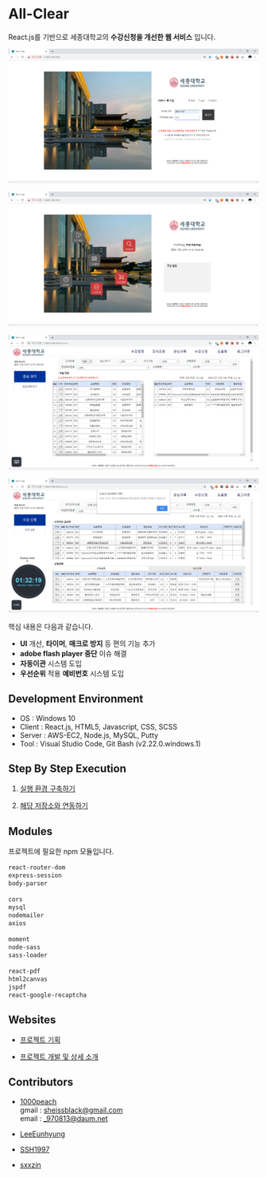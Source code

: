 # All-Clear

React.js를 기반으로 세종대학교의 **수강신청을 개선한 웹 서비스** 입니다.

![login1](https://github.com/1000peach/All-Clear/blob/master/src/img/login1.png)

![login2](https://github.com/1000peach/All-Clear/blob/master/src/img/login2.png)

![cart](https://github.com/1000peach/All-Clear/blob/master/src/img/cart.png)

![apply](https://github.com/1000peach/All-Clear/blob/master/src/img/apply.png)

핵심 내용은 다음과 같습니다. 

* **UI** 개선, **타이머**, **매크로 방지** 등 편의 기능 추가
* **adobe flash player 중단** 이슈 해결
* **자동이관** 시스템 도입
* **우선순위** 적용 **예비번호** 시스템 도입

## Development Environment

* OS : Windows 10
* Client : React.js, HTML5, Javascript, CSS, SCSS
* Server : AWS-EC2, Node.js, MySQL, Putty
* Tool : Visual Studio Code, Git Bash (v2.22.0.windows.1)

## Step By Step Execution

1. [실행 환경 구축하기]()

2. [해당 저장소와 연동하기]()

## Modules

프로젝트에 필요한 npm 모듈입니다.

```
react-router-dom
express-session
body-parser

cors
mysql
nodemailer
axios

moment
node-sass
sass-loader

react-pdf
html2canvas
jspdf
react-google-recaptcha
```

## Websites

* [프로젝트 기획]()

* [프로젝트 개발 및 상세 소개]()

## Contributors

* [1000peach](https://github.com/1000peach)<br>
gmail : sheissblack@gmail.com<br>
email : _970813@daum.net

* [LeeEunhyung](https://github.com/LeeEunhyung)<br>

* [SSH1997](https://github.com/SSH1997)<br>

* [sxxzin](https://github.com/sxxzin)<br>
